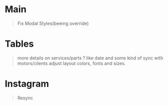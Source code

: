 # Main #
> Fix Modal Styles(beeing override)
# Tables #
> more details on services/parts ? like date and some kind of sync with motors/clients
> adjust layout colors, fonts and sizes.
# Instagram #
> Resync
